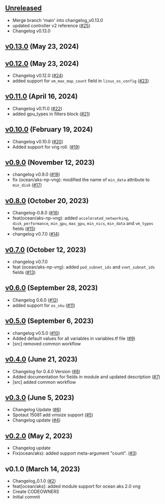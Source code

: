 <a name="unreleased"></a>
## [Unreleased]

- Merge branch 'main' into changelog_v0.13.0
- updated controller v2 reference ([#25](https://github.com/spotinst/terraform-spotinst-ocean-aks-np-k8s-vng/issues/25))
- Changelog v0.13.0


<a name="v0.13.0"></a>
## [v0.13.0] (May 23, 2024)



<a name="v0.12.0"></a>
## [v0.12.0] (May 23, 2024)

- Changelog v0.12.0 ([#24](https://github.com/spotinst/terraform-spotinst-ocean-aks-np-k8s-vng/issues/24))
- added support for `vm_max_map_count` field in `linux_os_config` ([#23](https://github.com/spotinst/terraform-spotinst-ocean-aks-np-k8s-vng/issues/23))


<a name="v0.11.0"></a>
## [v0.11.0] (April 16, 2024)

- Changelog v0.11.0 ([#22](https://github.com/spotinst/terraform-spotinst-ocean-aks-np-k8s-vng/issues/22))
- added gpu_types in filters block ([#21](https://github.com/spotinst/terraform-spotinst-ocean-aks-np-k8s-vng/issues/21))


<a name="v0.10.0"></a>
## [v0.10.0] (February 19, 2024)

- Changelog v0.10.0 ([#20](https://github.com/spotinst/terraform-spotinst-ocean-aks-np-k8s-vng/issues/20))
- Added support for vng roll. ([#19](https://github.com/spotinst/terraform-spotinst-ocean-aks-np-k8s-vng/issues/19))


<a name="v0.9.0"></a>
## [v0.9.0] (November 12, 2023)

- changelog v0.9.0 ([#18](https://github.com/spotinst/terraform-spotinst-ocean-aks-np-k8s-vng/issues/18))
- fix (ocean/aks-np-vng): modified the name of `min_data` attribute to `min_disk` ([#17](https://github.com/spotinst/terraform-spotinst-ocean-aks-np-k8s-vng/issues/17))


<a name="v0.8.0"></a>
## [v0.8.0] (October 20, 2023)

- Changelog-0.8.0 ([#16](https://github.com/spotinst/terraform-spotinst-ocean-aks-np-k8s-vng/issues/16))
- feat(ocean/aks-np-vng): added `accelerated_networking`, `disk_performance`, `min_gpu`, `max_gpu`, `min_nics`, `min_data` and `vm_types` fields ([#15](https://github.com/spotinst/terraform-spotinst-ocean-aks-np-k8s-vng/issues/15))
- changelog v0.7.0 ([#14](https://github.com/spotinst/terraform-spotinst-ocean-aks-np-k8s-vng/issues/14))


<a name="v0.7.0"></a>
## [v0.7.0] (October 12, 2023)

- changelog v0.7.0
- feat (ocean/aks-np-vng): added `pod_subnet_ids` and `vnet_subnet_ids` fields ([#13](https://github.com/spotinst/terraform-spotinst-ocean-aks-np-k8s-vng/issues/13))


<a name="v0.6.0"></a>
## [v0.6.0] (September 28, 2023)

- Changelog 0.6.0 ([#12](https://github.com/spotinst/terraform-spotinst-ocean-aks-np-k8s-vng/issues/12))
- added support for `os_sku` ([#11](https://github.com/spotinst/terraform-spotinst-ocean-aks-np-k8s-vng/issues/11))


<a name="v0.5.0"></a>
## [v0.5.0] (September 6, 2023)

- changelog v0.5.0 ([#10](https://github.com/spotinst/terraform-spotinst-ocean-aks-np-k8s-vng/issues/10))
- Added default values for all variables in variables.tf file ([#9](https://github.com/spotinst/terraform-spotinst-ocean-aks-np-k8s-vng/issues/9))
- [src] removed common workflow


<a name="v0.4.0"></a>
## [v0.4.0] (June 21, 2023)

- Changelog for 0.4.0 Version ([#8](https://github.com/spotinst/terraform-spotinst-ocean-aks-np-k8s-vng/issues/8))
- Added documentation for fields in module and updated description ([#7](https://github.com/spotinst/terraform-spotinst-ocean-aks-np-k8s-vng/issues/7))
- [src] added common workflow


<a name="v0.3.0"></a>
## [v0.3.0] (June 5, 2023)

- Changelog Update ([#6](https://github.com/spotinst/terraform-spotinst-ocean-aks-np-k8s-vng/issues/6))
- Spotaut 15081 add vmsize support ([#5](https://github.com/spotinst/terraform-spotinst-ocean-aks-np-k8s-vng/issues/5))
- Changelog update ([#4](https://github.com/spotinst/terraform-spotinst-ocean-aks-np-k8s-vng/issues/4))


<a name="v0.2.0"></a>
## [v0.2.0] (May 2, 2023)

- Changelog update
- Fix(ocean/aks): added support meta-argument "count". ([#3](https://github.com/spotinst/terraform-spotinst-ocean-aks-np-k8s-vng/issues/3))


<a name="v0.1.0"></a>
## v0.1.0 (March 14, 2023)

- Changelog_0.1.0 ([#2](https://github.com/spotinst/terraform-spotinst-ocean-aks-np-k8s-vng/issues/2))
- feat[ocean/aks]: added module support for ocean aks 2.0 vng
- Create CODEOWNERS
- Initial commit


[Unreleased]: https://github.com/spotinst/terraform-spotinst-ocean-aks-np-k8s-vng/compare/v0.13.0...HEAD
[v0.13.0]: https://github.com/spotinst/terraform-spotinst-ocean-aks-np-k8s-vng/compare/v0.12.0...v0.13.0
[v0.12.0]: https://github.com/spotinst/terraform-spotinst-ocean-aks-np-k8s-vng/compare/v0.11.0...v0.12.0
[v0.11.0]: https://github.com/spotinst/terraform-spotinst-ocean-aks-np-k8s-vng/compare/v0.10.0...v0.11.0
[v0.10.0]: https://github.com/spotinst/terraform-spotinst-ocean-aks-np-k8s-vng/compare/v0.9.0...v0.10.0
[v0.9.0]: https://github.com/spotinst/terraform-spotinst-ocean-aks-np-k8s-vng/compare/v0.8.0...v0.9.0
[v0.8.0]: https://github.com/spotinst/terraform-spotinst-ocean-aks-np-k8s-vng/compare/v0.7.0...v0.8.0
[v0.7.0]: https://github.com/spotinst/terraform-spotinst-ocean-aks-np-k8s-vng/compare/v0.6.0...v0.7.0
[v0.6.0]: https://github.com/spotinst/terraform-spotinst-ocean-aks-np-k8s-vng/compare/v0.5.0...v0.6.0
[v0.5.0]: https://github.com/spotinst/terraform-spotinst-ocean-aks-np-k8s-vng/compare/v0.4.0...v0.5.0
[v0.4.0]: https://github.com/spotinst/terraform-spotinst-ocean-aks-np-k8s-vng/compare/v0.3.0...v0.4.0
[v0.3.0]: https://github.com/spotinst/terraform-spotinst-ocean-aks-np-k8s-vng/compare/v0.2.0...v0.3.0
[v0.2.0]: https://github.com/spotinst/terraform-spotinst-ocean-aks-np-k8s-vng/compare/v0.1.0...v0.2.0

